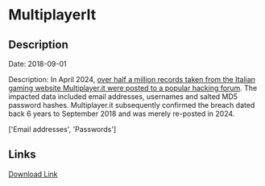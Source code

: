 # MultiplayerIt

## Description

Date: 2018-09-01

Description:
In April 2024, <a href="https://twitter.com/DarkWebInformer/status/1779593190141554871" target="_blank" rel="noopener">over half a million records taken from the Italian gaming website Multiplayer.it were posted to a popular hacking forum</a>.  The impacted data included email addresses, usernames and salted MD5 password hashes. Multiplayer.it subsequently confirmed the breach dated back 6 years to September 2018 and was merely re-posted in 2024.


['Email addresses', 'Passwords']

## Links

[Download Link](https://link-to.net/1229997/328.5033617303926/dynamic/?r=aHR0cHM6Ly93d3cubWVkaWFmaXJlLmNvbS92aWV3L3NXejl0NG1meWJFOXIyRy9tdWx0aXBsYXllci5pdC9maWxl)